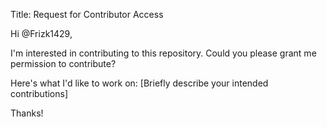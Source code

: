 Title: Request for Contributor Access

Hi @Frizk1429,

I'm interested in contributing to this repository. Could you please grant me permission to contribute? 

Here's what I'd like to work on:
[Briefly describe your intended contributions]

Thanks!
